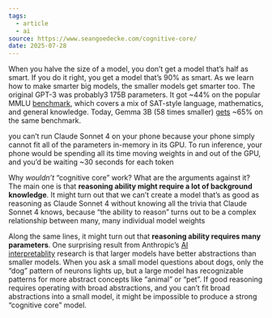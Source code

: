 ```yaml
---
tags:
  - article
  - ai
source: https://www.seangoedecke.com/cognitive-core/
date: 2025-07-28
---
```

When you halve the size of a model, you don’t get a model that’s half as smart. If you do it right, you get a model that’s 90% as smart. As we learn how to make smarter big models, the smaller models get smarter too. The original GPT-3 was probably3 175B parameters. It got ~44% on the popular MMLU [benchmark](https://buttondown-0001.com/c/ZjZmZTgyZjctZWI2YS00ZDljLWI5YjktZDMxNzdiYTQ4Yjc1fGNiMGU5YmY4LWJhZDQtNDZkZi05NDUxLTk2NDViMDM0NDUyNnxodHRwczovL2VuLndpa2lwZWRpYS5vcmcvd2lraS9NTUxVP3V0bV9zb3VyY2U9c2VhbmdvZWRlY2tlJnV0bV9tZWRpdW09ZW1haWwmdXRtX2NhbXBhaWduPWNhbi1zbWFsbC1haS1tb2RlbHMtdGhpbmstYXMtd2VsbC1hcy1sYXJnZS1vbmVzLThkMmF8ZW1haWw=), which covers a mix of SAT-style language, mathematics, and general knowledge. Today, Gemma 3B (58 times smaller) [gets](https://buttondown-0005.com/c/ZjZmZTgyZjctZWI2YS00ZDljLWI5YjktZDMxNzdiYTQ4Yjc1fGNiMGU5YmY4LWJhZDQtNDZkZi05NDUxLTk2NDViMDM0NDUyNnxodHRwczovL2xsbS1zdGF0cy5jb20vP3V0bV9zb3VyY2U9c2VhbmdvZWRlY2tlJnV0bV9tZWRpdW09ZW1haWwmdXRtX2NhbXBhaWduPWNhbi1zbWFsbC1haS1tb2RlbHMtdGhpbmstYXMtd2VsbC1hcy1sYXJnZS1vbmVzLThkMmF8ZW1haWw=) ~65% on the same benchmark.

you can’t run Claude Sonnet 4 on your phone because your phone simply cannot fit all of the parameters in-memory in its GPU. To run inference, your phone would be spending all its time moving weights in and out of the GPU, and you’d be waiting ~30 seconds for each token

Why _wouldn’t_ “cognitive core” work? What are the arguments against it? The main one is that **reasoning ability might require a lot of background knowledge**. It might turn out that we can’t create a model that’s as good as reasoning as Claude Sonnet 4 without knowing all the trivia that Claude Sonnet 4 knows, because “the ability to reason” turns out to be a complex relationship between many, many individual model weights

Along the same lines, it might turn out that **reasoning ability requires many parameters**. One surprising result from Anthropic’s [AI interpretablity](https://buttondown-0004.com/c/ZjZmZTgyZjctZWI2YS00ZDljLWI5YjktZDMxNzdiYTQ4Yjc1fGNiMGU5YmY4LWJhZDQtNDZkZi05NDUxLTk2NDViMDM0NDUyNnxodHRwczovL3NlYW5nb2VkZWNrZS5jb20vYWktaW50ZXJwcmV0YWJpbGl0eT91dG1fc291cmNlPXNlYW5nb2VkZWNrZSZ1dG1fbWVkaXVtPWVtYWlsJnV0bV9jYW1wYWlnbj1jYW4tc21hbGwtYWktbW9kZWxzLXRoaW5rLWFzLXdlbGwtYXMtbGFyZ2Utb25lcy04ZDJhfGVtYWls) research is that larger models have better abstractions than smaller models. When you ask a small model questions about dogs, only the “dog” pattern of neurons lights up, but a large model has recognizable patterns for more abstract concepts like “animal” or “pet”. If good reasoning requires operating with broad abstractions, and you can’t fit broad abstractions into a small model, it might be impossible to produce a strong “cognitive core” model.